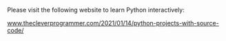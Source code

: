 

Please visit the following website to learn Python interactively:

www.thecleverprogrammer.com/2021/01/14/python-projects-with-source-code/
